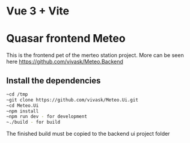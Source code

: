 # Vue 3 + Vite

# Quasar frontend Meteo

This is the frontend pet of the merteo station project. More can be seen here https://github.com/vivask/Meteo.Backend

## Install the dependencies

```sh
~cd /tmp
~git clone https://github.com/vivask/Meteo.Ui.git
~cd Meteo.Ui
~npm install
~npm run dev - for development
~./build - for build
```

The finished build must be copied to the backend ui project folder
